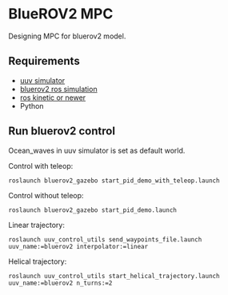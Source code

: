 # BlueROV2 MPC
Designing MPC for bluerov2 model.

## Requirements
* [uuv simulator](https://uuvsimulator.github.io/)
* [bluerov2 ros simulation](https://github.com/tsaoyu/bluerov2)
* [ros kinetic or newer](http://wiki.ros.org/ROS/Installation)
* Python

## Run bluerov2 control
Ocean_waves in uuv simulator is set as default world.

Control with teleop:

```
roslaunch bluerov2_gazebo start_pid_demo_with_teleop.launch
```

Control without teleop:

```
roslaunch bluerov2_gazebo start_pid_demo.launch
```

Linear trajectory:

```
roslaunch uuv_control_utils send_waypoints_file.launch uuv_name:=bluerov2 interpolator:=linear
```

Helical trajectory:

```
roslaunch uuv_control_utils start_helical_trajectory.launch uuv_name:=bluerov2 n_turns:=2
```


